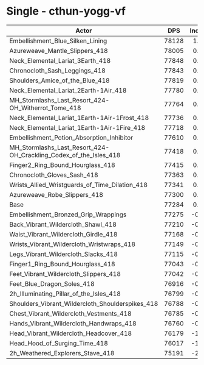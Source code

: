 # Single - cthun-yogg-vf
| Actor | DPS | Increase |
|---|:---:|:---:|
|Embellishment_Blue_Silken_Lining|78128|1.09%|
|Azureweave_Mantle_Slippers_418|78005|0.93%|
|Neck_Elemental_Lariat_3Earth_418|77848|0.73%|
|Chronocloth_Sash_Leggings_418|77843|0.72%|
|Shoulders_Amice_of_the_Blue_418|77819|0.69%|
|Neck_Elemental_Lariat_2Earth-1Air_418|77780|0.64%|
|MH_Stormlashs_Last_Resort_424-OH_Witherrot_Tome_418|77764|0.62%|
|Neck_Elemental_Lariat_1Earth-1Air-1Frost_418|77736|0.58%|
|Neck_Elemental_Lariat_1Earth-1Air-1Fire_418|77718|0.56%|
|Embellishment_Potion_Absorption_Inhibitor|77610|0.42%|
|MH_Stormlashs_Last_Resort_424-OH_Crackling_Codex_of_the_Isles_418|77418|0.17%|
|Finger2_Ring_Bound_Hourglass_418|77415|0.17%|
|Chronocloth_Gloves_Sash_418|77363|0.10%|
|Wrists_Allied_Wristguards_of_Time_Dilation_418|77341|0.07%|
|Azureweave_Robe_Slippers_418|77300|0.02%|
|Base|77284|0.00%|
|Embellishment_Bronzed_Grip_Wrappings|77275|-0.01%|
|Back_Vibrant_Wildercloth_Shawl_418|77210|-0.10%|
|Waist_Vibrant_Wildercloth_Girdle_418|77168|-0.15%|
|Wrists_Vibrant_Wildercloth_Wristwraps_418|77149|-0.18%|
|Legs_Vibrant_Wildercloth_Slacks_418|77115|-0.22%|
|Finger1_Ring_Bound_Hourglass_418|77043|-0.31%|
|Feet_Vibrant_Wildercloth_Slippers_418|77042|-0.31%|
|Feet_Blue_Dragon_Soles_418|76916|-0.48%|
|2h_Illuminating_Pillar_of_the_Isles_418|76799|-0.63%|
|Shoulders_Vibrant_Wildercloth_Shoulderspikes_418|76788|-0.64%|
|Chest_Vibrant_Wildercloth_Vestments_418|76785|-0.65%|
|Hands_Vibrant_Wildercloth_Handwraps_418|76760|-0.68%|
|Head_Vibrant_Wildercloth_Headcover_418|76179|-1.43%|
|Head_Hood_of_Surging_Time_418|76017|-1.64%|
|2h_Weathered_Explorers_Stave_418|75191|-2.71%|
